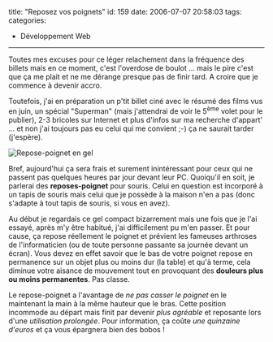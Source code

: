 title: "Reposez vos poignets"
id: 159
date: 2006-07-07 20:58:03
tags:
categories:
- Développement Web
---

Toutes mes excuses pour ce léger relachement dans la fréquence des billets mais en ce moment, c'est l'overdose de boulot ... mais le pire c'est que ça me plait et ne me dérange presque pas de finir tard. A croire que je commence à devenir accro.

Toutefois, j'ai en préparation un p'tit billet ciné avec le résumé des films vus en juin, un spécial "Superman" (mais j'attendrai de voir le 5<sup>ème</sup> volet pour le publier), 2-3 bricoles sur Internet et plus d'infos sur ma recherche d'appart' ... et non j'ai toujours pas eu celui qui me convient ;-) ça ne saurait tarder (j'espère).

![Repose-poignet en gel](/images/Internet/repose-poignet-gel.jpg)

Bref, aujourd'hui ça sera frais et surement inintéressant pour ceux qui ne passent pas quelques heures par jour devant leur PC. Quoiqu'il en soit, je parlerai des **reposes-poignet** pour souris. Celui en question est incorporé à un tapis de souris mais celui que je possède à la maison n'en a pas (donc s'adapte à tout tapis de souris, si vous en avez).

Au début je regardais ce gel compact bizarrement mais une fois que je l'ai essayé, après m'y être habitué, j'ai difficilement pu m'en passer. Et pour cause, ça repose réellement le poignet et prévient les fameuses arthroses de l'informaticien (ou de toute personne passante sa journée devant un écran). Vous devez en effet savoir que le bas de votre poignet repose en permanence sur un objet plus ou moins dur (la table) et qu'à terme, cela diminue votre aisance de mouvement tout en provoquant des **douleurs plus ou moins permanentes**. Pas classe.

Le repose-poignet a l'avantage de _ne pas casser le poignet_ en le maintenant la main à la même hauteur que le bras. Cette position incommode au départ mais finit par devenir _plus agréable_ et reposante lors d'une _utilisation prolongée_. Pour information, ça coûte _une quinzaine d'euros_ et ça vous épargnera bien des bobos !